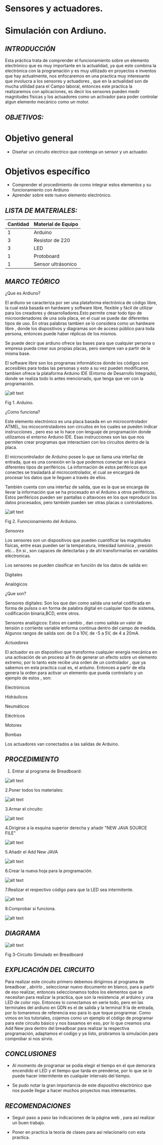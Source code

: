 # Sensores y actuadores.
# Simulación con Ardiuno.
## *INTRODUCCIÓN*
Esta práctica trata de comprender el funcionamiento sobre un elemento electrónico que es muy importante en la actualidad, ya que este combina la electrónica con la programación y es muy utilizado en proyectos e inventos que hay actualmente, nos enfocaremos en una practica muy interesante que involucra a los sensores y actuadores , que en la actualidad son de mucha utilidad para el Campo laboral, entonces este practica la realizaremos con aplicaciones, es decir los sensores pueden medir magnitudes físicas  y los actuadores como un activador para poder controlar algun elemento mecánico como un motor.
## *OBJETIVOS:*

# Objetivo general
- Diseñar un circuito electrico que contenga un sensor y un actuador.

# Objetivos específico
- Comprender el procedimiento de como integrar estos elementos y su funcionamiento con Ardiuno
- Aprender sobre este nuevo elemento electrónico.

## *LISTA DE MATERIALES:*

| Cantidad | Material de Equipo |
| ------------- | ------------- |
| 1  | Arduino |
|  3 | Resistor de 220  |
|  3 | LED    |
| 1  | Protoboard      |
| 1  | Sensor ultrásonico| 

## *MARCO TEÓRICO*
¿Que es Ardiuno?

El ardiuno se caracteriza por ser una plataforma electrónica de código libre, la cual está basada en hardware y software libre, flexible y fácil de utilizar para los creadores y desarrolladores.Esto permite crear todo tipo de microordenadores de una sola placa, en el cual se puede dar diferentes tipos de uso.
En otras palabras tambien se lo considera como un hardware libre , donde los dispositivos y diagramas son de acceso público para toda persona, entonces puede haber réplicas de los mismos.

Se puede decir que ardiuno ofrece las bases para que cualquier persona o empresa pueda crear sus propias placas, pero siempre van a partir de la misma base.

El software libre son los programas informáticos donde los códigos son accesibles para todas las personas y esto a su vez pueden modificarse, tambien ofrece la plataforma Arduino IDE (Entorno de Desarrollo Integrado), donde se realiza todo lo antes mencionado, que tenga que ver con la programación.


![alt text](https://github.com/Kevi7k/Trabajo-Extra/blob/master/im%C3%A1genes/arduino.jpg)

Fig 1. Arduino.


¿Como funciona?

Este elemento electrónico es una placa basada en un microcontrolador ATMEL, los micocontroladores son circuitos en los cuales se pueden indicar instrucciones , pero eso se lo hace con lenguaje de programación donde utilizamos el enterno Arduino IDE. Esas instrucciones son las que nos permiten crear programas que interactúen con los circuitos dentro de la placa.

El microcontrolador de Arduino posee lo que se llama una interfaz de entrada, que es una conexión en la que podemos conectar en la placa diferentes tipos de periféricos. La información de estos periféricos que conectes se trasladará al microcontrolador, el cual se encargará de procesar los datos que le lleguen a través de ellos.

También cuenta con una interfaz de salida, que es la que se encarga de llevar la información que se ha procesado en el Arduino a otros periféricos. Estos periféricos pueden ser pantallas o altavoces en los que reproducir los datos procesados, pero también pueden ser otras placas o controladores.

![alt text](https://github.com/Kevi7k/Trabajo-Extra/blob/master/im%C3%A1genes/como%20funciona.jpg)

Fig 2. Funncionamiento del Arduino.

*Sensores*

Los sensores son un dispositivos que pueden cuantificar las magnitudes físicas, entre esas pueden ser la temperatura, intesidad lumínica , presión etc...
En si , son capaces de detectarlas y de ahí transformarlas en  variables eléctronicas.


Los sensores se pueden clasificar en función de los datos de salida en:

Digitales

Analógicos

¿Que son?

Sensores digitales: Son los que dan como salida una señal codificada en forma de pulsos o en forma de palabra digital en cualquier tipo de sistema, codificación binaria,BCD, entre otros.

Sensores analógicos: Estos en cambio , dan como salida un  valor de tensión o corriente variable enforma continua dentro del campo de medida. Algunos rangos de salida son: 
de  0 a 10V, de -5 a 5V, de 4 a 20mA.

*Actuadores*

El actuador es un dispositivo que transforma cualquier energía mecánica en una activación de un proceso al fin de generar un efecto sobre un elemento extremo, por lo tanto este recibe una orden de un controlador , que ya sabemos en esta practica cual es, el arduino. Entonces a partir de ella genera la orden para activar un elemento que pueda controlarlo y un ejemplo de estos , son:

Electrónicos

Hidráulicos

Neumáticos

Eléctricos

Motores

Bombas

Los actuadores van conectados a las salidas de Arduino.


## *PROCEDIMIENTO*
1. Entrar al programa de Breadboard:

![alt text](https://github.com/Kevi7k/Trabajo-Extra/blob/master/im%C3%A1genes/Paso%201.png)

2.Poner todos los materiales:

![alt text](https://github.com/Kevi7k/Trabajo-Extra/blob/master/im%C3%A1genes/paso%202.png)

3.Armar el circuito:

![alt text](https://github.com/Kevi7k/Trabajo-Extra/blob/master/im%C3%A1genes/Paso%203.png)

4.Dirigirse a la esquina superior derecha y añadir "NEW JAVA SOURCE FILE"

![alt text](https://github.com/Kevi7k/Trabajo-Extra/blob/master/im%C3%A1genes/paso%204.png)

5.Añadir el Add New JAVA

![alt text](https://github.com/Kevi7k/Trabajo-Extra/blob/master/im%C3%A1genes/paso%205.png)

6.Crear la nueva hoja para la programación.

![alt text](https://github.com/Kevi7k/Trabajo-Extra/blob/master/im%C3%A1genes/paso%206.png)

7.Realizar el respectivo código para que la LED sea intermitente.

![alt text](https://github.com/Kevi7k/Trabajo-Extra/blob/master/im%C3%A1genes/paso%207.png)

8.Comprobar si funciona.

![alt text](https://github.com/Kevi7k/Trabajo-Extra/blob/master/im%C3%A1genes/Paso%208.png)

## *DIAGRAMA*

![alt text](https://github.com/Kevi7k/Trabajo-Extra/blob/master/im%C3%A1genes/diagrama.png)

Fig 3-Circuito Simulado en Breadboard

## *EXPLICACIÓN DEL CIRCUITO*

Para realizar este circuito primero debemos dirigirnos al programa de breadboar , abrirlo , seleccionar nuevo documento en blanco, para a partir de eso realizar, entonces seleccionamos todos los elementos que se necesitan para realizar la practica, que son la resistencia ,el arduino y una LED de color rojo. Entonces lo conectamos en serie todo, pero en las terminales del ardiuno en GDN es el de salida y la terminal 9 la de entrada, por lo tomaremos de referencia eso para lo que toque prograrmar.
Como vimos en los tutoriales, cojemos como un ejemplo el código de programar para este circuito básico y nos basamos en eso, por lo que creamos una Add New java dentro del breadboar para realizar la respectiva programación, adaptamos el codigo y ya listo, probramos la simulación para comprobar si nos sirvio.

## *CONCLUSIONES*

- Al momento de programar se podia elegir el tiempo en el que demorara encendido el LED y el tiempo que tarda en prenderse, por lo que se lo puede hacer intermitente en cualquier intervalo del tiempo.

- Se pudo notar la gran importancia de este dispositivo electrónico que nos puede llegar a hacer muchos proyectos mas interesantes.

## *RECOMENDACIONES*
- Seguir paso a paso las indicaciones de la página web , para así realizar un buen trabajo.

- Poner en practica la teoría de clases para así relacionarlo con esta practica.
